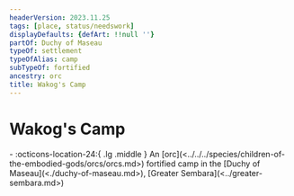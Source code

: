 ```yaml
---
headerVersion: 2023.11.25
tags: [place, status/needswork]
displayDefaults: {defArt: !!null ''}
partOf: Duchy of Maseau
typeOf: settlement
typeOfAlias: camp
subTypeOf: fortified
ancestry: orc
title: Wakog's Camp
---
```

# Wakog's Camp
<div class="grid cards ext-narrow-margin ext-one-column" markdown>
-    :octicons-location-24:{ .lg .middle } An [orc](<../../../species/children-of-the-embodied-gods/orcs/orcs.md>) fortified camp in the [Duchy of Maseau](<./duchy-of-maseau.md>), [Greater Sembara](<../greater-sembara.md>)  
</div>


